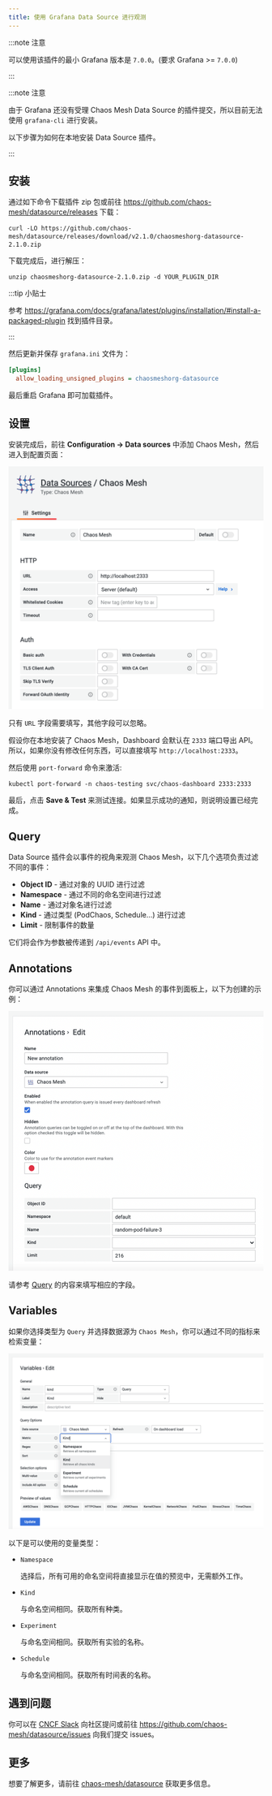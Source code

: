```yaml
---
title: 使用 Grafana Data Source 进行观测
---
```


:::note 注意

可以使用该插件的最小 Grafana 版本是 `7.0.0`。(要求 Grafana >= `7.0.0`)

:::

:::note 注意

由于 Grafana 还没有受理 Chaos Mesh Data Source 的插件提交，所以目前无法使用 `grafana-cli` 进行安装。

以下步骤为如何在本地安装 Data Source 插件。

:::

## 安装

通过如下命令下载插件 zip 包或前往 <https://github.com/chaos-mesh/datasource/releases> 下载：

```shell
curl -LO https://github.com/chaos-mesh/datasource/releases/download/v2.1.0/chaosmeshorg-datasource-2.1.0.zip
```

下载完成后，进行解压：

```shell
unzip chaosmeshorg-datasource-2.1.0.zip -d YOUR_PLUGIN_DIR
```

:::tip 小贴士

参考 <https://grafana.com/docs/grafana/latest/plugins/installation/#install-a-packaged-plugin> 找到插件目录。

:::

然后更新并保存 `grafana.ini` 文件为：

```ini
[plugins]
  allow_loading_unsigned_plugins = chaosmeshorg-datasource
```

最后重启 Grafana 即可加载插件。

## 设置

安装完成后，前往 **Configuration -> Data sources** 中添加 Chaos Mesh，然后进入到配置页面：

![配置页面](img/grafana/settings.png)

只有 `URL` 字段需要填写，其他字段可以忽略。

假设你在本地安装了 Chaos Mesh，Dashboard 会默认在 `2333` 端口导出 API。所以，如果你没有修改任何东西，可以直接填写 `http://localhost:2333`。

然后使用 `port-forward` 命令来激活:

```shell
kubectl port-forward -n chaos-testing svc/chaos-dashboard 2333:2333
```

最后，点击 **Save & Test** 来测试连接。如果显示成功的通知，则说明设置已经完成。

## Query

Data Source 插件会以事件的视角来观测 Chaos Mesh，以下几个选项负责过滤不同的事件：

- **Object ID** - 通过对象的 UUID 进行过滤
- **Namespace** - 通过不同的命名空间进行过滤
- **Name** - 通过对象名进行过滤
- **Kind** - 通过类型 (PodChaos, Schedule...) 进行过滤
- **Limit** - 限制事件的数量

它们将会作为参数被传递到 `/api/events` API 中。

## Annotations

你可以通过 Annotations 来集成 Chaos Mesh 的事件到面板上，以下为创建的示例：

![Annotations](img/grafana/annotations.png)

请参考 [Query](#query) 的内容来填写相应的字段。

## Variables

如果你选择类型为 `Query` 并选择数据源为 `Chaos Mesh`，你可以通过不同的指标来检索变量：

![Variables](img/grafana/variables.png)

以下是可以使用的变量类型：

- `Namespace`

  选择后，所有可用的命名空间将直接显示在值的预览中，无需额外工作。

- `Kind`

  与命名空间相同。获取所有种类。

- `Experiment`

  与命名空间相同。获取所有实验的名称。

- `Schedule`

  与命名空间相同。获取所有时间表的名称。

## 遇到问题

你可以在 [CNCF Slack](https://cloud-native.slack.com/archives/C0193VAV272) 向社区提问或前往 <https://github.com/chaos-mesh/datasource/issues> 向我们提交 issues。

## 更多

想要了解更多，请前往 [chaos-mesh/datasource](https://github.com/chaos-mesh/datasource) 获取更多信息。
